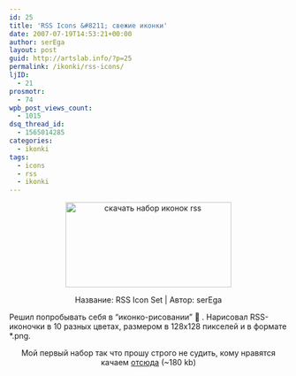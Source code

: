```yaml
---
id: 25
title: 'RSS Icons &#8211; свежие иконки'
date: 2007-07-19T14:53:21+00:00
author: serEga
layout: post
guid: http://artslab.info/?p=25
permalink: /ikonki/rss-icons/
ljID:
  - 21
prosmotr:
  - 74
wpb_post_views_count:
  - 1015
dsq_thread_id:
  - 1565014285
categories:
  - ikonki
tags:
  - icons
  - rss
  - ikonki
---
```

<p STYLE="text-align: center">
  <a href="{{site.img_cdn}}/RSS_Icons_by_serega.jpg"><img src="{{site.img_cdn}}/RSS_Icons_by_serega-300x154.jpg" alt="скачать набор иконок rss" title="RSS_Icons_by_serega" width="300" height="154" class="alignnone size-medium wp-image-820" /></a>
</p>

<p ALIGN="center">
  Название: RSS Icon Set | Автор: serEga
</p>

Решил попробывать себя в &#8220;иконко-рисовании&#8221; 🙂 . Нарисовал RSS-иконочки в 10 разных цветах, размером в 128х128 пикселей и в формате *.png.

<p ALIGN="center">
  Мой первый набор так что прошу строго не судить, кому нравятся качаем <a TITLE="download icons" HREF="http://www.deviantart.com/download/60134970/RSS_Icons_by_serega.rar">отсюда</a> (~180 kb)
</p>